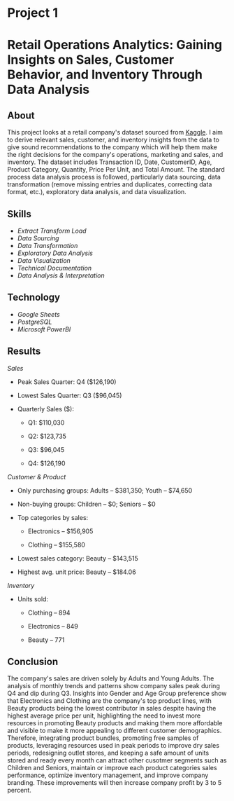 # Project 1 
# Retail Operations Analytics: Gaining Insights on Sales, Customer Behavior, and Inventory Through Data Analysis

## About 

This project looks at a retail company's dataset sourced from [Kaggle](https://www.kaggle.com/datasets/mohammadtalib786/retail-sales-dataset/data). I aim to derive relevant sales, customer, and inventory insights from the data to give sound recommendations to the company which will help them make the right decisions for the company's operations, marketing and sales, and inventory. The dataset includes Transaction ID, Date, CustomerID, Age, Product Category, Quantity, Price Per Unit, and Total Amount. The standard process data analysis process is followed, particularly data sourcing, data transformation (remove missing entries and duplicates, correcting data format, etc.), exploratory data analysis, and data visualization.

## Skills

* *Extract Transform Load*
* *Data Sourcing*
* *Data Transformation*
* *Exploratory Data Analysis*
* *Data Visualization*
* *Technical Documentation*
* *Data Analysis & Interpretation*

## Technology

* *Google Sheets* 
* *PostgreSQL*
* *Microsoft PowerBI*

## Results

*Sales*

* Peak Sales Quarter: Q4 ($126,190)

* Lowest Sales Quarter: Q3 ($96,045)

* Quarterly Sales ($):

  * Q1: $110,030

  * Q2: $123,735

  * Q3: $96,045

  * Q4: $126,190


*Customer & Product*

* Only purchasing groups: Adults – $381,350; Youth – $74,650

* Non-buying groups: Children – $0; Seniors – $0

* Top categories by sales:

  * Electronics – $156,905

  * Clothing – $155,580

* Lowest sales category: Beauty – $143,515

* Highest avg. unit price: Beauty – $184.06


*Inventory*

* Units sold:

  * Clothing – 894

  * Electronics – 849

  * Beauty – 771

## Conclusion

The company's sales are driven solely by Adults and Young Adults. The analysis of monthly trends and patterns show company sales peak during Q4 and dip during Q3. Insights into Gender and Age Group preference show that Electronics and Clothing are the company's top product lines, with Beauty products being the lowest contributor in sales despite having the highest average price per unit, highlighting the need to invest more resources in promoting Beauty products and making them more affordable and visible to make it more appealing to different customer demographics. Therefore, integrating product bundles, promoting free samples of products, leveraging resources used in peak periods to improve dry sales periods, redesigning outlet stores, and keeping a safe amount of units stored and ready every month can attract other cusotmer segments such as Children and Seniors, maintain or improve each product categories sales performance, optimize inventory management, and improve company branding. These improvements will then increase company profit by 3 to 5 percent.

